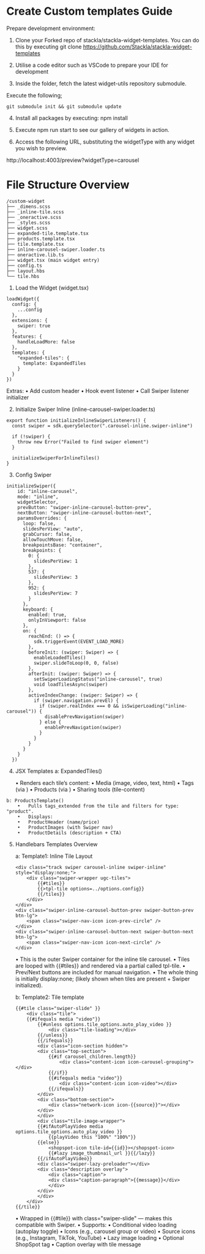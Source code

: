 # Create Custom templates Guide

Prepare development environment:

1) Clone your Forked repo of stackla/stackla-widget-templates. You can do this by executing git clone https://github.com/Stackla/stackla-widget-templates

2) Utilise a code editor such as VSCode to prepare your IDE for development

3) Inside the folder, fetch the latest widget-utils repository submodule.

Execute the following;

`git submodule init && git submodule update`

4) Install all packages by executing: npm install

5) Execute npm run start to see our gallery of widgets in action.

6) Access the following URL, substituting the widgetType with any widget you wish to preview.

http://localhost:4003/preview?widgetType=carousel


# File Structure Overview

```
/custom-widget
├── _dimens.scss
├── _inline-tile.scss
├── _oneractive.scss
├── _styles.scss
├── widget.scss
├── expanded-tile.template.tsx
├── products.template.tsx
├── tile.template.tsx
├── inline-carousel-swiper.loader.ts
├── oneractive.lib.ts
├── widget.tsx (main widget entry)
├── config.ts
├── layout.hbs
└── tile.hbs
```

1) Load the Widget (widget.tsx)

```
loadWidget({
  config: {
    ...config
  },
  extensions: {
    swiper: true
  },
  features: {
    handleLoadMore: false
  },
  templates: {
    "expanded-tiles": {
      template: ExpandedTiles
    }
  }
})
```

Extras:
    •	Add custom header
    •	Hook event listener
    •	Call Swiper listener initializer

2) Initialize Swiper Inline (inline-carousel-swiper.loader.ts)

```
export function initializeInlineSwiperListeners() {
  const swiper = sdk.querySelector(".carousel-inline.swiper-inline")

  if (!swiper) {
    throw new Error("Failed to find swiper element")
  }

  initializeSwiperForInlineTiles()
}
```
3) Config Swiper
```
initializeSwiper({
    id: "inline-carousel",
    mode: "inline",
    widgetSelector,
    prevButton: "swiper-inline-carousel-button-prev",
    nextButton: "swiper-inline-carousel-button-next",
    paramsOverrides: {
      loop: false,
      slidesPerView: "auto",
      grabCursor: false,
      allowTouchMove: false,
      breakpointsBase: "container",
      breakpoints: {
        0: {
          slidesPerView: 1
        },
        537: {
          slidesPerView: 3
        },
        952: {
          slidesPerView: 7
        }
      },
      keyboard: {
        enabled: true,
        onlyInViewport: false
      },
      on: {
        reachEnd: () => {
          sdk.triggerEvent(EVENT_LOAD_MORE)
        },
        beforeInit: (swiper: Swiper) => {
          enableLoadedTiles()
          swiper.slideToLoop(0, 0, false)
        },
        afterInit: (swiper: Swiper) => {
          setSwiperLoadingStatus("inline-carousel", true)
          void loadTilesAsync(swiper)
        },
        activeIndexChange: (swiper: Swiper) => {
          if (swiper.navigation.prevEl) {
            if (swiper.realIndex === 0 && isSwiperLoading("inline-carousel")) {
              disablePrevNavigation(swiper)
            } else {
              enablePrevNavigation(swiper)
            }
          }
        }
      }
    }
  })
  ```

  4) JSX Templates
    a: ExpandedTiles()

        •	Renders each tile’s content:
        •	Media (image, video, text, html)
        •	Tags (via <tile-tags>)
        •	Products (via <ugc-products>)
        •	Sharing tools (tile-content)

    b: ProductsTemplate()
    	•	Pulls tags_extended from the tile and filters for type: "product".
        •	Displays:
        •	ProductHeader (name/price)
        •	ProductImages (with Swiper nav)
        •	ProductDetails (description + CTA)

5) Handlebars Templates Overview

    a: Template1:  Inline Tile Layout
    ```
    <div class="track swiper carousel-inline swiper-inline" style="display:none;">
        <div class="swiper-wrapper ugc-tiles">
            {{#tiles}}
            {{>tpl-tile options=../options.config}}
            {{/tiles}}
        </div>
    </div>
    <div class="swiper-inline-carousel-button-prev swiper-button-prev btn-lg">
        <span class="swiper-nav-icon icon-prev-circle" />
    </div>
    <div class="swiper-inline-carousel-button-next swiper-button-next btn-lg">
        <span class="swiper-nav-icon icon-next-circle" />
    </div>
    ```

	•	This is the outer Swiper container for the inline tile carousel.
	•	Tiles are looped with {{#tiles}} and rendered via a partial called tpl-tile.
	•	Prev/Next buttons are included for manual navigation.
	•	The whole thing is initially display:none; (likely shown when tiles are present + Swiper initialized).

    b: Template2:  Tile template

    ```
    {{#tile class="swiper-slide" }}
        <div class="tile">
        {{#ifequals media "video"}}
            {{#unless options.tile_options.auto_play_video }}
                <div class="tile-loading"></div>
            {{/unless}}
            {{/ifequals}}
            <div class="icon-section hidden">
            <div class="top-section">
                {{#if carousel_children.length}}
                    <div class="content-icon icon-carousel-grouping"></div>
                {{/if}}
                {{#ifequals media "video"}}
                    <div class="content-icon icon-video"></div>
                {{/ifequals}}
            </div>
            <div class="bottom-section">
                <div class="network-icon icon-{{source}}"></div>
            </div>
            </div>
            <div class="tile-image-wrapper">
            {{#ifAutoPlayVideo media options.tile_options.auto_play_video }}
                {{playVideo this "100%" "100%"}}
            {{else}}
                <shopspot-icon tile-id={{id}}></shopspot-icon>
                {{#lazy image_thumbnail_url }}{{/lazy}}
            {{/ifAutoPlayVideo}}
            <div class="swiper-lazy-preloader"></div>
            <div class="description overlay">
                <div class="caption">
                <div class="caption-paragraph">{{message}}</div>
                </div>
            </div>
            </div>
        </div>
    {{/tile}}
    ```

    •	Wrapped in {{#tile}} with class="swiper-slide" — makes this compatible with Swiper.
	•	Supports:
	•	Conditional video loading (autoplay toggle)
	•	Icons (e.g., carousel group or video)
	•	Source icons (e.g., Instagram, TikTok, YouTube)
	•	Lazy image loading
	•	Optional ShopSpot tag
	•	Caption overlay with tile message